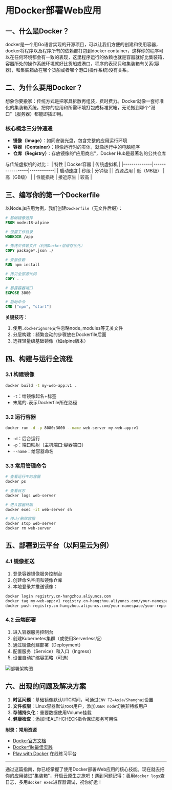 # 用Docker部署Web应用
## 一、什么是Docker？
docker是一个用Go语言实现的开源项目，可以让我们方便的创建和使用容器，docker将程序以及程序所有的依赖都打包到docker container，这样你的程序可以在任何环境都会有一致的表现，这里程序运行的依赖也就是容器就好比集装箱，容器所处的操作系统环境就好比货船或港口，程序的表现只和集装箱有关系(容器)，和集装箱放在哪个货船或者哪个港口(操作系统)没有关系。
## 二、为什么要用Docker？

想象你要搬家：传统方式是把家具拆散再组装，费时费力。Docker就像一套标准化的集装箱系统，把你的应用和所需环境打包成标准货箱，无论搬到哪个"港口"（服务器）都能即插即用。

### 核心概念三分钟速通
- **镜像（Image）**：如同安装光盘，包含完整的应用运行环境
- **容器（Container）**：镜像运行时的实体，就像运行中的电脑程序
- **仓库（Registry）**：存放镜像的"应用商店"，Docker Hub是最著名的公共仓库

与传统虚拟机的对比：
| 特性         | Docker容器       | 传统虚拟机  |
|--------------|-----------------|------------|
| 启动速度     | 秒级            | 分钟级      |
| 资源占用     | 低（MB级）      | 高（GB级）  |
| 性能损耗     | 接近原生        | 较高        |

## 三、编写你的第一个Dockerfile

以Node.js应用为例，我们创建`Dockerfile`（无文件后缀）：

```dockerfile
# 基础镜像选择
FROM node:18-alpine

# 设置工作目录
WORKDIR /app

# 先拷贝依赖文件（利用Docker层缓存优化）
COPY package*.json ./

# 安装依赖
RUN npm install

# 拷贝全部源代码
COPY . .

# 暴露容器端口
EXPOSE 3000

# 启动命令
CMD ["npm", "start"]
```

**关键技巧**：
1. 使用`.dockerignore`文件忽略node_modules等无关文件
2. 分层构建：频繁变动的步骤放在Dockerfile后面
3. 选择轻量级基础镜像（如alpine版本）

## 四、构建与运行全流程

### 3.1 构建镜像
```bash
docker build -t my-web-app:v1 .
```
- `-t`：给镜像起名+标签
- 末尾的`.`表示Dockerfile所在路径

### 3.2 运行容器
```bash
docker run -d -p 8080:3000 --name web-server my-web-app:v1
```
- `-d`：后台运行
- `-p`：端口映射（主机端口:容器端口）
- `--name`：给容器命名

### 3.3 常用管理命令
```bash
# 查看运行中的容器
docker ps

# 查看日志
docker logs web-server

# 进入容器终端
docker exec -it web-server sh

# 停止/删除容器
docker stop web-server
docker rm web-server
```

## 五、部署到云平台（以阿里云为例）

### 4.1 镜像推送
1. 登录容器镜像服务控制台
2. 创建命名空间和镜像仓库
3. 本地登录并推送镜像：
```bash
docker login registry.cn-hangzhou.aliyuncs.com
docker tag my-web-app:v1 registry.cn-hangzhou.aliyuncs.com/your-namespace/your-repo:v1
docker push registry.cn-hangzhou.aliyuncs.com/your-namespace/your-repo:v1
```

### 4.2 云端部署
1. 进入容器服务控制台
2. 创建Kubernetes集群（或使用Serverless版）
3. 通过镜像创建部署（Deployment）
4. 配置服务（Service）和入口（Ingress）
5. 设置自动扩缩容策略（可选）

![部署架构图](https://example.com/deploy-arch.png)

## 六、出现的问题及解决方案

1. **时区问题**：基础镜像默认UTC时间，可通过`ENV TZ=Asia/Shanghai`设置
2. **文件权限**：Linux容器默认root用户，添加`USER node`切换非特权用户
3. **存储持久化**：重要数据使用Volume挂载
4. **健康检查**：添加HEALTHCHECK指令保证服务可用性

**附录：常用资源**
- [Docker官方文档](https://docs.docker.com/)
- [Dockerfile最佳实践](https://docs.docker.com/develop/develop-images/dockerfile_best-practices/)
- [Play with Docker](https://labs.play-with-docker.com/) 在线练习平台

---

通过这篇指南，你已经掌握了使用Docker部署Web应用的核心技能。现在就去把你的应用装进"集装箱"，开启云原生之旅吧！遇到问题记得：善用`docker logs`查日志，多用`docker exec`进容器调试，祝你好运！
